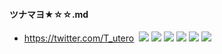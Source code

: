 #### ツナマヨ★☆☆.md
- https://twitter.com/T_utero
![]()
![](https://pbs.twimg.com/media/EH8wc1cVUAAkQF9.jpg:orig)
![](https://pbs.twimg.com/media/EH9w8kKVUAAgnC9.jpg:orig)
![](https://pbs.twimg.com/media/EHnSmfZUEAAts8y.jpg:orig)
![](https://pbs.twimg.com/media/EHZtvigUEAANvfk.jpg:orig)
![](https://pbs.twimg.com/media/EHBGf4vVUAAb-MN.jpg:orig)
![](https://pbs.twimg.com/media/EHEEy96UYAEsAse.jpg:orig)
